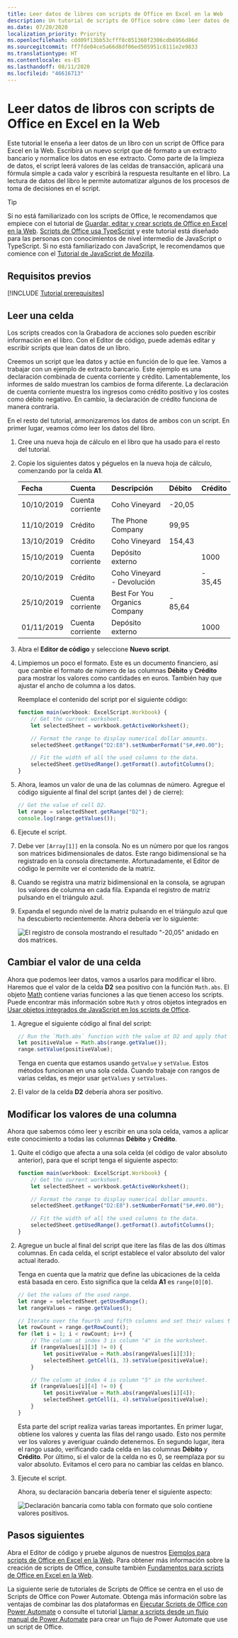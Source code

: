 ```yaml
---
title: Leer datos de libros con scripts de Office en Excel en la Web
description: Un tutorial de scripts de Office sobre cómo leer datos de libros y evaluarlos en el script.
ms.date: 07/20/2020
localization_priority: Priority
ms.openlocfilehash: cdd09f13bb53cfff8c051360f2306cdb6956d86d
ms.sourcegitcommit: ff7fde04ce5a66d8df06ed505951c8111e2e9833
ms.translationtype: HT
ms.contentlocale: es-ES
ms.lasthandoff: 08/11/2020
ms.locfileid: "46616713"
---
```

# <a name="read-workbook-data-with-office-scripts-in-excel-on-the-web"></a>Leer datos de libros con scripts de Office en Excel en la Web

Este tutorial le enseña a leer datos de un libro con un script de Office para Excel en la Web. Escribirá un nuevo script que dé formato a un extracto bancario y normalice los datos en ese extracto. Como parte de la limpieza de datos, el script leerá valores de las celdas de transacción, aplicará una fórmula simple a cada valor y escribirá la respuesta resultante en el libro. La lectura de datos del libro le permite automatizar algunos de los procesos de toma de decisiones en el script.

> [!TIP]
> Si no está familiarizado con los scripts de Office, le recomendamos que empiece con el tutorial de [Guardar, editar y crear scripts de Office en Excel en la Web](excel-tutorial.md). [Scripts de Office usa TypeScript](../overview/code-editor-environment.md) y este tutorial está diseñado para las personas con conocimientos de nivel intermedio de JavaScript o TypeScript. Si no está familiarizado con JavaScript, le recomendamos que comience con el [Tutorial de JavaScript de Mozilla](https://developer.mozilla.org/docs/Web/JavaScript/Guide/Introduction).

## <a name="prerequisites"></a>Requisitos previos

[!INCLUDE [Tutorial prerequisites](../includes/tutorial-prerequisites.md)]

## <a name="read-a-cell"></a>Leer una celda

Los scripts creados con la Grabadora de acciones solo pueden escribir información en el libro. Con el Editor de código, puede además editar y escribir scripts que lean datos de un libro.

Creemos un script que lea datos y actúe en función de lo que lee. Vamos a trabajar con un ejemplo de extracto bancario. Este ejemplo es una declaración combinada de cuenta corriente y crédito. Lamentablemente, los informes de saldo muestran los cambios de forma diferente. La declaración de cuenta corriente muestra los ingresos como crédito positivo y los costes como débito negativo. En cambio, la declaración de crédito funciona de manera contraria.

En el resto del tutorial, armonizaremos los datos de ambos con un script. En primer lugar, veamos cómo leer los datos del libro.

1. Cree una nueva hoja de cálculo en el libro que ha usado para el resto del tutorial.
2. Copie los siguientes datos y péguelos en la nueva hoja de cálculo, comenzando por la celda **A1**.

    |Fecha |Cuenta |Descripción |Débito |Crédito |
    |:--|:--|:--|:--|:--|
    |10/10/2019 |Cuenta corriente |Coho Vineyard |-20,05 | |
    |11/10/2019 |Crédito |The Phone Company |99,95 | |
    |13/10/2019 |Crédito |Coho Vineyard |154,43 | |
    |15/10/2019 |Cuenta corriente |Depósito externo | |1000 |
    |20/10/2019 |Crédito |Coho Vineyard - Devolución | |- 35,45 |
    |25/10/2019 |Cuenta corriente |Best For You Organics Company | - 85,64 | |
    |01/11/2019 |Cuenta corriente |Depósito externo | |1000 |

3. Abra el **Editor de código** y seleccione **Nuevo script**.
4. Limpiemos un poco el formato. Este es un documento financiero, así que cambie el formato de número de las columnas **Débito** y **Crédito** para mostrar los valores como cantidades en euros. También hay que ajustar el ancho de columna a los datos.

    Reemplace el contenido del script por el siguiente código:

    ```TypeScript
    function main(workbook: ExcelScript.Workbook) {
        // Get the current worksheet.
        let selectedSheet = workbook.getActiveWorksheet();

        // Format the range to display numerical dollar amounts.
        selectedSheet.getRange("D2:E8").setNumberFormat("$#,##0.00");

        // Fit the width of all the used columns to the data.
        selectedSheet.getUsedRange().getFormat().autofitColumns();
    }
    ```

5. Ahora, leamos un valor de una de las columnas de número. Agregue el código siguiente al final del script (antes del `}` de cierre):

    ```TypeScript
    // Get the value of cell D2.
    let range = selectedSheet.getRange("D2");
    console.log(range.getValues());
    ```

6. Ejecute el script.
7. Debe ver `[Array[1]]` en la consola. No es un número por que los rangos son matrices bidimensionales de datos. Este rango bidimensional se ha registrado en la consola directamente. Afortunadamente, el Editor de código le permite ver el contenido de la matriz.
8. Cuando se registra una matriz bidimensional en la consola, se agrupan los valores de columna en cada fila. Expanda el registro de matriz pulsando en el triángulo azul.
9. Expanda el segundo nivel de la matriz pulsando en el triángulo azul que ha descubierto recientemente. Ahora debería ver lo siguiente:

    ![El registro de consola mostrando el resultado "-20,05" anidado en dos matrices.](../images/tutorial-4.png)

## <a name="modify-the-value-of-a-cell"></a>Cambiar el valor de una celda

Ahora que podemos leer datos, vamos a usarlos para modificar el libro. Haremos que el valor de la celda **D2** sea positivo con la función `Math.abs`. El objeto [Math](https://developer.mozilla.org/docs/web/javascript/reference/global_objects/math) contiene varias funciones a las que tienen acceso los scripts. Puede encontrar más información sobre `Math` y otros objetos integrados en [Usar objetos integrados de JavaScript en los scripts de Office](../develop/javascript-objects.md).

1. Agregue el siguiente código al final del script:

    ```TypeScript
    // Run the `Math.abs` function with the value at D2 and apply that value back to D2.
    let positiveValue = Math.abs(range.getValue());
    range.setValue(positiveValue);
    ```

    Tenga en cuenta que estamos usando `getValue` y `setValue`. Estos métodos funcionan en una sola celda. Cuando trabaje con rangos de varias celdas, es mejor usar `getValues` y `setValues`.

2. El valor de la celda **D2** debería ahora ser positivo.

## <a name="modify-the-values-of-a-column"></a>Modificar los valores de una columna

Ahora que sabemos cómo leer y escribir en una sola celda, vamos a aplicar este conocimiento a todas las columnas **Débito** y **Crédito**.

1. Quite el código que afecta a una sola celda (el código de valor absoluto anterior), para que el script tenga el siguiente aspecto:

    ```TypeScript
    function main(workbook: ExcelScript.Workbook) {
        // Get the current worksheet.
        let selectedSheet = workbook.getActiveWorksheet();

        // Format the range to display numerical dollar amounts.
        selectedSheet.getRange("D2:E8").setNumberFormat("$#,##0.00");

        // Fit the width of all the used columns to the data.
        selectedSheet.getUsedRange().getFormat().autofitColumns();
    }
    ```

2. Agregue un bucle al final del script que itere las filas de las dos últimas columnas. En cada celda, el script establece el valor absoluto del valor actual iterado.

    Tenga en cuenta que la matriz que define las ubicaciones de la celda está basada en cero. Esto significa que la celda **A1** es `range[0][0]`.

    ```TypeScript
    // Get the values of the used range.
    let range = selectedSheet.getUsedRange();
    let rangeValues = range.getValues();

    // Iterate over the fourth and fifth columns and set their values to their absolute value.
    let rowCount = range.getRowCount();
    for (let i = 1; i < rowCount; i++) {
        // The column at index 3 is column "4" in the worksheet.
        if (rangeValues[i][3] != 0) {
            let positiveValue = Math.abs(rangeValues[i][3]);
            selectedSheet.getCell(i, 3).setValue(positiveValue);
        }

        // The column at index 4 is column "5" in the worksheet.
        if (rangeValues[i][4] != 0) {
            let positiveValue = Math.abs(rangeValues[i][4]);
            selectedSheet.getCell(i, 4).setValue(positiveValue);
        }
    }
    ```

    Esta parte del script realiza varias tareas importantes. En primer lugar, obtiene los valores y cuenta las filas del rango usado. Esto nos permite ver los valores y averiguar cuándo detenernos. En segundo lugar, itera el rango usado, verificando cada celda en las columnas **Débito** y **Crédito**. Por último, si el valor de la celda no es 0, se reemplaza por su valor absoluto. Evitamos el cero para no cambiar las celdas en blanco.

3. Ejecute el script.

    Ahora, su declaración bancaria debería tener el siguiente aspecto:

    ![Declaración bancaria como tabla con formato que solo contiene valores positivos.](../images/tutorial-5.png)

## <a name="next-steps"></a>Pasos siguientes

Abra el Editor de código y pruebe algunos de nuestros [Ejemplos para scripts de Office en Excel en la Web](../resources/excel-samples.md). Para obtener más información sobre la creación de scripts de Office, consulte también [Fundamentos para scripts de Office en Excel en la Web](../develop/scripting-fundamentals.md).

La siguiente serie de tutoriales de Scripts de Office se centra en el uso de Scripts de Office con Power Automate. Obtenga más información sobre las ventajas de combinar las dos plataformas en [Ejecutar Scripts de Office con Power Automate](../develop/power-automate-integration.md) o consulte el tutorial [Llamar a scripts desde un flujo manual de Power Automate](excel-power-automate-manual.md) para crear un flujo de Power Automate que use un script de Office.
